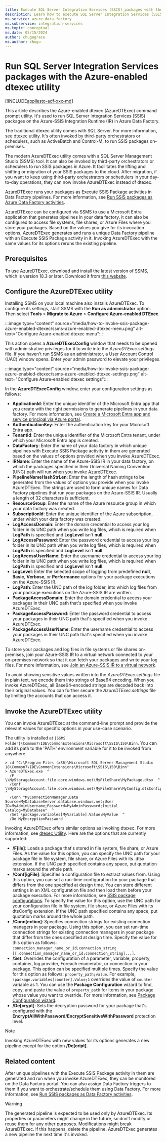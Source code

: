 ```yaml
---
title: Execute SQL Server Integration Services (SSIS) packages with the Azure-enabled dtexec utility
description: Learn how to execute SQL Server Integration Services (SSIS) packages with the Azure-enabled dtexec utility. 
ms.service: azure-data-factory
ms.subservice: integration-services
ms.topic: conceptual
ms.date: 05/15/2024
author: chugugrace
ms.author: chugu
---
```


# Run SQL Server Integration Services packages with the Azure-enabled dtexec utility

[!INCLUDE[appliesto-adf-xxx-md](includes/appliesto-adf-xxx-md.md)]

This article describes the Azure-enabled dtexec (AzureDTExec) command prompt utility. It's used to run SQL Server Integration Services (SSIS) packages on the Azure-SSIS Integration Runtime (IR) in Azure Data Factory.

The traditional dtexec utility comes with SQL Server. For more information, see [dtexec utility](/sql/integration-services/packages/dtexec-utility). It's often invoked by third-party orchestrators or schedulers, such as ActiveBatch and Control-M, to run SSIS packages on-premises. 

The modern AzureDTExec utility comes with a SQL Server Management Studio (SSMS) tool. It can also be invoked by third-party orchestrators or schedulers to run SSIS packages in Azure. It facilitates the lifting and shifting or migration of your SSIS packages to the cloud. After migration, if you want to keep using third-party orchestrators or schedulers in your day-to-day operations, they can now invoke AzureDTExec instead of dtexec.

AzureDTExec runs your packages as Execute SSIS Package activities in Data Factory pipelines. For more information, see [Run SSIS packages as Azure Data Factory activities](./how-to-invoke-ssis-package-ssis-activity.md). 

AzureDTExec can be configured via SSMS to use a Microsoft Entra application that generates pipelines in your data factory. It can also be configured to access file systems, file shares, or Azure Files where you store your packages. Based on the values you give for its invocation options, AzureDTExec generates and runs a unique Data Factory pipeline with an Execute SSIS Package activity in it. Invoking AzureDTExec with the same values for its options reruns the existing pipeline.

## Prerequisites
To use AzureDTExec, download and install the latest version of SSMS, which is version 18.3 or later. Download it from [this website](/sql/ssms/download-sql-server-management-studio-ssms).

## Configure the AzureDTExec utility
Installing SSMS on your local machine also installs AzureDTExec. To configure its settings, start SSMS with the **Run as administrator** option. Then select **Tools** > **Migrate to Azure** > **Configure Azure-enabled DTExec**.

:::image type="content" source="media/how-to-invoke-ssis-package-azure-enabled-dtexec/ssms-azure-enabled-dtexec-menu.png" alt-text="Configure Azure-enabled dtexec menu":::

This action opens a **AzureDTExecConfig** window that needs to be opened with administrative privileges for it to write into the *AzureDTExec.settings* file. If you haven't run SSMS as an administrator, a User Account Control (UAC) window opens. Enter your admin password to elevate your privileges.

:::image type="content" source="media/how-to-invoke-ssis-package-azure-enabled-dtexec/ssms-azure-enabled-dtexec-settings.png" alt-text="Configure Azure-enabled dtexec settings":::

In the **AzureDTExecConfig** window, enter your configuration settings as follows:

- **ApplicationId**: Enter the unique identifier of the Microsoft Entra app that you create with the right permissions to generate pipelines in your data factory. For more information, see [Create a Microsoft Entra app and service principal via Azure portal](../active-directory/develop/howto-create-service-principal-portal.md).
- **AuthenticationKey**: Enter the authentication key for your Microsoft Entra app.
- **TenantId**: Enter the unique identifier of the Microsoft Entra tenant, under which your Microsoft Entra app is created.
- **DataFactory**: Enter the name of your data factory in which unique pipelines with Execute SSIS Package activity in them are generated based on the values of options provided when you invoke AzureDTExec.
- **IRName**: Enter the name of the Azure-SSIS IR in your data factory, on which the packages specified in their Universal Naming Convention (UNC) path will run when you invoke AzureDTExec.
- **PipelineNameHashStrLen**: Enter the length of hash strings to be generated from the values of options you provide when you invoke AzureDTExec. The strings are used to form unique names for Data Factory pipelines that run your packages on the Azure-SSIS IR. Usually a length of 32 characters is sufficient.
- **ResourceGroup**: Enter the name of the Azure resource group in which your data factory was created.
- **SubscriptionId**: Enter the unique identifier of the Azure subscription, under which your data factory was created.
- **LogAccessDomain**: Enter the domain credential to access your log folder in its UNC path when you write log files, which is required when **LogPath** is specified and **LogLevel** isn't **null**.
- **LogAccessPassword**: Enter the password credential to access your log folder in its UNC path when you write log files, which is required when **LogPath** is specified and **LogLevel** isn't **null**.
- **LogAccessUserName**: Enter the username credential to access your log folder in its UNC path when you write log files, which is required when **LogPath** is specified and **LogLevel** isn't **null**.
- **LogLevel**: Enter the selected scope of logging from predefined **null**, **Basic**, **Verbose**, or **Performance** options for your package executions on the Azure-SSIS IR.
- **LogPath**: Enter the UNC path of the log folder, into which log files from your package executions on the Azure-SSIS IR are written.
- **PackageAccessDomain**: Enter the domain credential to access your packages in their UNC path that's specified when you invoke AzureDTExec.
- **PackageAccessPassword**: Enter the password credential to access your packages in their UNC path that's specified when you invoke AzureDTExec.
- **PackageAccessUserName**: Enter the username credential to access your packages in their UNC path that's specified when you invoke AzureDTExec.

To store your packages and log files in file systems or file shares on-premises, join your Azure-SSIS IR to a virtual network connected to your on-premises network so that it can fetch your packages and write your log files. For more information, see [Join an Azure-SSIS IR to a virtual network](./join-azure-ssis-integration-runtime-virtual-network.md).

To avoid showing sensitive values written into the *AzureDTExec.settings* file in plain text, we encode them into strings of Base64 encoding. When you invoke AzureDTExec, all Base64-encoded strings are decoded back into their original values. You can further secure the *AzureDTExec.settings* file by limiting the accounts that can access it.

## Invoke the AzureDTExec utility
You can invoke AzureDTExec at the command-line prompt and provide the relevant values for specific options in your use-case scenario.

The utility is installed at `{SSMS Folder}\Common7\IDE\CommonExtensions\Microsoft\SSIS\150\Binn`. You can add its path to the 'PATH' environment variable for it to be invoked from anywhere.

```dos
> cd "C:\Program Files (x86)\Microsoft SQL Server Management Studio 18\Common7\IDE\CommonExtensions\Microsoft\SSIS\150\Binn"
> AzureDTExec.exe  ^
  /F \\MyStorageAccount.file.core.windows.net\MyFileShare\MyPackage.dtsx  ^
  /Conf \\MyStorageAccount.file.core.windows.net\MyFileShare\MyConfig.dtsConfig  ^
  /Conn "MyConnectionManager;Data Source=MyDatabaseServer.database.windows.net;User ID=MyAdminUsername;Password=MyAdminPassword;Initial Catalog=MyDatabase"  ^
  /Set \package.variables[MyVariable].Value;MyValue  ^
  /De MyEncryptionPassword
```

Invoking AzureDTExec offers similar options as invoking dtexec. For more information, see [dtexec Utility](/sql/integration-services/packages/dtexec-utility). Here are the options that are currently supported:

- **/F[ile]**: Loads a package that's stored in file system, file share, or Azure Files. As the value for this option, you can specify the UNC path for your package file in file system, file share, or Azure Files with its .dtsx extension. If the UNC path specified contains any space, put quotation marks around the whole path.
- **/Conf[igFile]**: Specifies a configuration file to extract values from. Using this option, you can set a run-time configuration for your package that differs from the one specified at design time. You can store different settings in an XML configuration file and then load them before your package execution. For more information, see [SSIS package configurations](/sql/integration-services/packages/package-configurations). To specify the value for this option, use the UNC path for your configuration file in file system, file share, or Azure Files with its dtsConfig extension. If the UNC path specified contains any space, put quotation marks around the whole path.
- **/Conn[ection]**: Specifies connection strings for existing connection managers in your package. Using this option, you can set run-time connection strings for existing connection managers in your package that differ from the ones specified at design time. Specify the value for this option as follows: `connection_manager_name_or_id;connection_string [[;connection_manager_name_or_id;connection_string]...]`.
- **/Set**: Overrides the configuration of a parameter, variable, property, container, log provider, Foreach enumerator, or connection in your package. This option can be specified multiple times. Specify the value for this option as follows: `property_path;value`. For example, `\package.variables[counter].Value;1` overrides the value of `counter` variable as 1. You can use the **Package Configuration** wizard to find, copy, and paste the value of `property_path` for items in your package whose value you want to override. For more information, see [Package Configuration wizard](/sql/integration-services/packages/legacy-package-deployment-ssis).
- **/De[crypt]**: Sets the decryption password for your package that's configured with the **EncryptAllWithPassword**/**EncryptSensitiveWithPassword** protection level.

> [!NOTE]
> Invoking AzureDTExec with new values for its options generates a new pipeline except for the option **/De[cript]**.

## Related content

After unique pipelines with the Execute SSIS Package activity in them are generated and run when you invoke AzureDTExec, they can be monitored on the Data Factory portal. You can also assign Data Factory triggers to them if you want to orchestrate/schedule them using Data Factory. For more information, see [Run SSIS packages as Data Factory activities](./how-to-invoke-ssis-package-ssis-activity.md).

> [!WARNING]
> The generated pipeline is expected to be used only by AzureDTExec. Its properties or parameters might change in the future, so don't modify or reuse them for any other purposes. Modifications might break AzureDTExec. If this happens, delete the pipeline. AzureDTExec generates a new pipeline the next time it's invoked.
